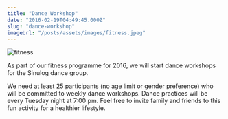 ```yaml
---
title: "Dance Workshop"
date: "2016-02-19T04:49:45.000Z"
slug: "dance-workshop"
imageUrl: "/posts/assets/images/fitness.jpeg"
---
```


![fitness](https://i0.wp.com/santonino-nz.org/wp-content/uploads/2016/02/fitness.jpeg?resize=480%2C302)

As part of our fitness programme for 2016, we will start dance workshops for the Sinulog dance group.

We need at least 25 participants (no age limit or gender preference) who will be committed to weekly dance workshops. Dance practices will be every Tuesday night at 7:00 pm. Feel free to invite family and friends to this fun activity for a healthier lifestyle.